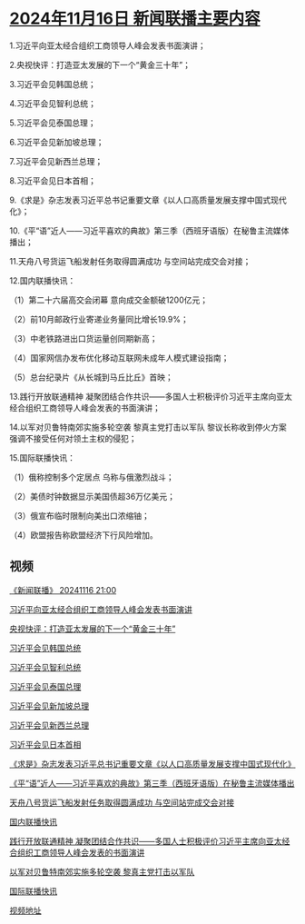 # [2024年11月16日 新闻联播主要内容](https://tv.cctv.com/lm/xwlb/day/20241116.shtml)

1.习近平向亚太经合组织工商领导人峰会发表书面演讲；

2.央视快评：打造亚太发展的下一个“黄金三十年”；

3.习近平会见韩国总统；

4.习近平会见智利总统；

5.习近平会见泰国总理；

6.习近平会见新加坡总理；

7.习近平会见新西兰总理；

8.习近平会见日本首相；

9.《求是》杂志发表习近平总书记重要文章《以人口高质量发展支撑中国式现代化》；

10.《平“语”近人——习近平喜欢的典故》第三季（西班牙语版）在秘鲁主流媒体播出；

11.天舟八号货运飞船发射任务取得圆满成功 与空间站完成交会对接；

12.国内联播快讯：

（1）第二十六届高交会闭幕 意向成交金额破1200亿元；

（2）前10月邮政行业寄递业务量同比增长19.9%；

（3）中老铁路进出口货运量创同期新高；

（4）国家网信办发布优化移动互联网未成年人模式建设指南；

（5）总台纪录片《从长城到马丘比丘》首映；

13.践行开放联通精神 凝聚团结合作共识——多国人士积极评价习近平主席向亚太经合组织工商领导人峰会发表的书面演讲；

14.以军对贝鲁特南郊实施多轮空袭 黎真主党打击以军队 黎议长称收到停火方案 强调不接受任何对领土主权的侵犯；

15.国际联播快讯：

（1）俄称控制多个定居点 乌称与俄激烈战斗；

（2）美债时钟数据显示美国债超36万亿美元；

（3）俄宣布临时限制向美出口浓缩铀；

（4）欧盟报告称欧盟经济下行风险增加。

## 视频

[《新闻联播》 20241116 21:00](https://tv.cctv.com/2024/11/16/VIDEKv4O8MBTT7KCDSWrQNhB241116.shtml)

[习近平向亚太经合组织工商领导人峰会发表书面演讲](https://tv.cctv.com/2024/11/16/VIDE8nENEyEuzrMTsRormm4Z241116.shtml)

[央视快评：打造亚太发展的下一个“黄金三十年”](https://tv.cctv.com/2024/11/16/VIDENLlXrXGfZnu3UswHhBFR241116.shtml)

[习近平会见韩国总统](https://tv.cctv.com/2024/11/16/VIDEmLij1V6kRRgBmtIs8x7D241116.shtml)

[习近平会见智利总统](https://tv.cctv.com/2024/11/16/VIDEn9ABay6DU3rovfm5Ljh0241116.shtml)

[习近平会见泰国总理](https://tv.cctv.com/2024/11/16/VIDEh60VP26ViuWKQVGA34Ci241116.shtml)

[习近平会见新加坡总理](https://tv.cctv.com/2024/11/16/VIDEoy3zJh0QWrzL9seLkTof241116.shtml)

[习近平会见新西兰总理](https://tv.cctv.com/2024/11/16/VIDEvmRMuiOOc5gI2GVVgk9q241116.shtml)

[习近平会见日本首相](https://tv.cctv.com/2024/11/16/VIDEc0xb94bVfkKTW3QJVH8T241116.shtml)

[《求是》杂志发表习近平总书记重要文章《以人口高质量发展支撑中国式现代化》](https://tv.cctv.com/2024/11/16/VIDEVIdfoFzwKfyx10Ojnlje241116.shtml)

[《平“语”近人——习近平喜欢的典故》第三季（西班牙语版）在秘鲁主流媒体播出](https://tv.cctv.com/2024/11/16/VIDE5xcILeU7ODmVY0AKHdkF241116.shtml)

[天舟八号货运飞船发射任务取得圆满成功 与空间站完成交会对接](https://tv.cctv.com/2024/11/16/VIDELU4af1KwsV4MgiepE2MW241116.shtml)

[国内联播快讯](https://tv.cctv.com/2024/11/16/VIDESeS6rxF6GMfEv7SqkwHP241116.shtml)

[践行开放联通精神 凝聚团结合作共识——多国人士积极评价习近平主席向亚太经合组织工商领导人峰会发表的书面演讲](https://tv.cctv.com/2024/11/16/VIDEvFKaMkWunryNNPKPwT3w241116.shtml)

[以军对贝鲁特南郊实施多轮空袭 黎真主党打击以军队](https://tv.cctv.com/2024/11/16/VIDEYjsRf0dMsSTACJ1kA0vq241116.shtml)

[国际联播快讯](https://tv.cctv.com/2024/11/16/VIDEqgwnAab14dVDv7CqGm22241116.shtml)

[视频地址](https://tv.cctv.com/lm/xwlb/day/20241116.shtml) 

